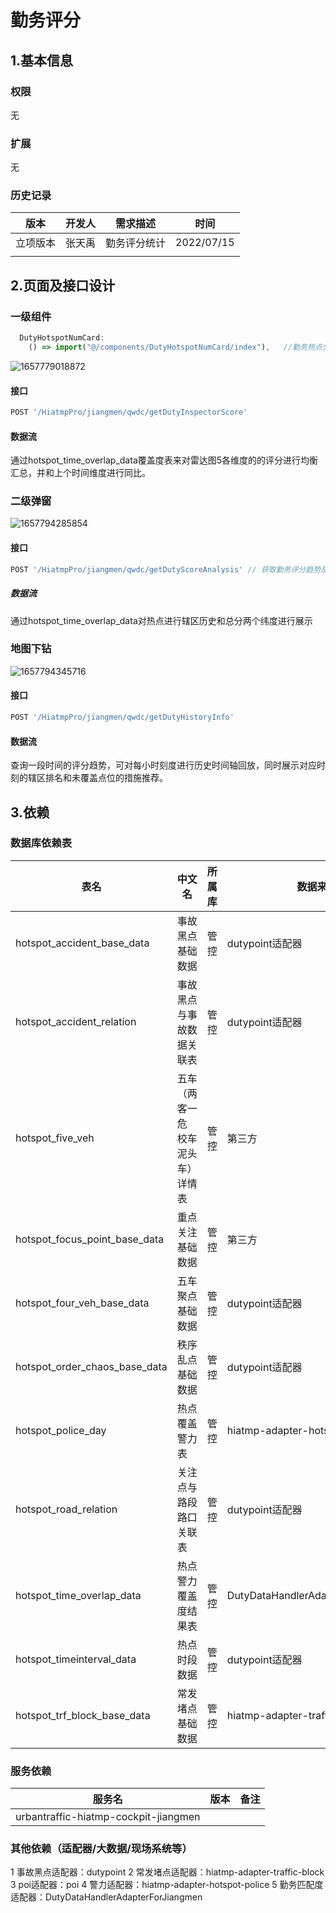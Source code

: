 # 勤务评分

## 1.基本信息

### 权限

无

### 扩展

无

### 历史记录

| 版本     | 开发人 | 需求描述     | 时间       |
| -------- | ------ | ------------ | ---------- |
| 立项版本 | 张天禹 | 勤务评分统计 | 2022/07/15 |
|          |        |              |            |

## 2.页面及接口设计

### 一级组件

```javascript
  DutyHotspotNumCard: 
	() => import("@/components/DutyHotspotNumCard/index"),   //勤务热点分析-title
```

![1657779018872](assets\1657779018872.png)

#### 接口

```javascript
POST '/HiatmpPro/jiangmen/qwdc/getDutyInspectorScore'
```

#### 数据流

通过hotspot_time_overlap_data覆盖度表来对雷达图5各维度的的评分进行均衡汇总，并和上个时间维度进行同比。

### 二级弹窗

![1657794285854](assets\1657794285854.png)

#### 接口

```javascript
POST '/HiatmpPro/jiangmen/qwdc/getDutyScoreAnalysis' // 获取勤务评分趋势及辖区勤务评分列表
```

##### 数据流

 通过hotspot_time_overlap_data对热点进行辖区历史和总分两个纬度进行展示

### 地图下钻

![1657794345716](assets\1657794345716.png)

#### 接口

```javascript
POST '/HiatmpPro/jiangmen/qwdc/getDutyHistoryInfo'
```

#### 数据流

查询一段时间的评分趋势，可对每小时刻度进行历史时间轴回放，同时展示对应时刻的辖区排名和未覆盖点位的措施推荐。

## 3.依赖

### 数据库依赖表

| 表名                          | 中文名                             | 所属库 | 数据来源                          |
| ----------------------------- | ---------------------------------- | ------ | --------------------------------- |
| hotspot_accident_base_data    | 事故黑点基础数据                   | 管控   | dutypoint适配器                   |
| hotspot_accident_relation     | 事故黑点与事故数据关联表           | 管控   | dutypoint适配器                   |
| hotspot_five_veh              | 五车（两客一危 校车 泥头车）详情表 | 管控   | 第三方                            |
| hotspot_focus_point_base_data | 重点关注基础数据                   | 管控   | 第三方                            |
| hotspot_four_veh_base_data    | 五车聚点基础数据                   | 管控   | dutypoint适配器                   |
| hotspot_order_chaos_base_data | 秩序乱点基础数据                   | 管控   | dutypoint适配器                   |
| hotspot_police_day            | 热点覆盖警力表                     | 管控   | hiatmp-adapter-hotspot-police     |
| hotspot_road_relation         | 关注点与路段路口关联表             | 管控   | dutypoint适配器                   |
| hotspot_time_overlap_data     | 热点警力覆盖度结果表               | 管控   | DutyDataHandlerAdapterForJiangmen |
| hotspot_timeinterval_data     | 热点时段数据                       | 管控   | dutypoint适配器                   |
| hotspot_trf_block_base_data   | 常发堵点基础数据                   | 管控   | hiatmp-adapter-traffic-block      |

### 服务依赖

| 服务名                               | 版本 | 备注 |
| ------------------------------------ | ---- | ---- |
| urbantraffic-hiatmp-cockpit-jiangmen |      |      |

### 其他依赖（适配器/大数据/现场系统等）

1 事故黑点适配器：dutypoint
2 常发堵点适配器：hiatmp-adapter-traffic-block
3 poi适配器：poi
4 警力适配器：hiatmp-adapter-hotspot-police
5 勤务匹配度适配器：DutyDataHandlerAdapterForJiangmen
